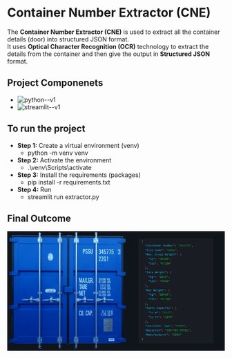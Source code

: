 # Container Number Extractor (CNE)
The **Container Number Extractor (CNE)** is used to extract all the container details (door) into structured JSON format.<br> It uses  **Optical Character Recognition (OCR)** technology to extract the details from the container and then give the output in **Structured JSON** format.

## Project Componenets
- <img width="48" height="48" src="https://img.icons8.com/color/48/python--v1.png" alt="python--v1"/>
- <img height="48" width="48" src="https://img.icons8.com/?size=100&id=Rffi8qeb2fK5&format=png&color=000000" alt="streamlit--v1">




## To run the project

- **Step 1:** Create a virtual environment (venv)
   + python -m venv venv
- **Step 2:** Activate the environment
   + .\venv\Scripts\activate
- **Step 3:** Install the requirements (packages)
   + pip install -r requirements.txt
- **Step 4:** Run
   + streamlit run extractor.py  
  



## Final Outcome

![screenshot](images/image.jpg)

